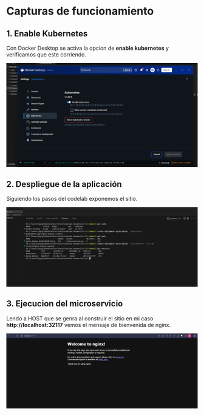 # Capturas de funcionamiento

## 1. Enable Kubernetes
Con Docker Desktop se activa la opcion de **enable kubernetes** y verificamos que este corriendo.

![Texto alternativo](Images/Captura%20de%20pantalla%202025-06-18%20010557.png) 

## 2. Despliegue de la aplicación
Siguiendo los pasos del codelab exponemos el sitio.

![Texto alternativo](Images/Captura%20de%20pantalla%202025-06-18%20010704.png)

## 3. Ejecucion del microservicio
Lendo a HOST que se genra al construir el sitio en mi caso **http://localhost:32117** vemos el mensaje de bienvenida de nginx.

![Texto alternativo](Images/Captura%20de%20pantalla%202025-06-18%20010734.png)



